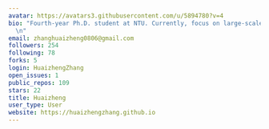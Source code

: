 ```yaml
---
avatar: https://avatars3.githubusercontent.com/u/5894780?v=4
bio: "Fourth-year Ph.D. student at NTU. Currently, focus on large-scale ML system.\r\
  \n"
email: zhanghuaizheng0806@gmail.com
followers: 254
following: 78
forks: 5
login: HuaizhengZhang
open_issues: 1
public_repos: 109
stars: 22
title: Huaizheng
user_type: User
website: https://huaizhengzhang.github.io
---
```

